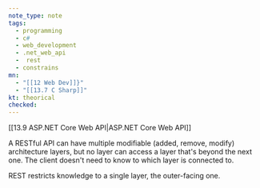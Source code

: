 ```yaml
---
note_type: note
tags:
  - programming
  - c#
  - web_development
  - .net_web_api
  -  rest
  - constrains
mn:
  - "[[12 Web Dev]]}"
  - "[[13.7 C Sharp]]"
kt: theorical
checked:
---
```

[[13.9 ASP.NET Core Web API|ASP.NET Core Web API]]

A RESTful API can have multiple modifiable (added, remove, modify) architecture layers, but no layer can access a layer that's beyond the next one. The client doesn't need to know to which layer is connected to.

REST restricts knowledge to a single layer, the outer-facing one. 


